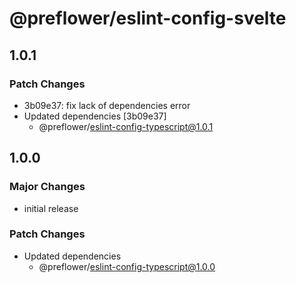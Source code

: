 # @preflower/eslint-config-svelte

## 1.0.1

### Patch Changes

- 3b09e37: fix lack of dependencies error
- Updated dependencies [3b09e37]
  - @preflower/eslint-config-typescript@1.0.1

## 1.0.0

### Major Changes

- initial release

### Patch Changes

- Updated dependencies
  - @preflower/eslint-config-typescript@1.0.0
